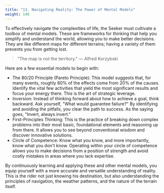 ```yaml
---
title: "13. Navigating Reality: The Power of Mental Models"
weight: 140
---
```


To effectively navigate the complexities of life, the Seeker must cultivate a toolbox of mental models. These are frameworks for thinking that help you simplify and understand the world, allowing you to make better decisions. They are like different maps for different terrains; having a variety of them prevents you from getting lost.

> "The map is not the territory."
— Alfred Korzybski

Here are a few essential models to begin with:

- The 80/20 Principle (Pareto Principle): This model suggests that, for many events, roughly 80% of the effects come from 20% of the causes. Identify the vital few activities that yield the most significant results and focus your energy there. This is the art of strategic leverage.
- Inversion: Instead of thinking forward about how to achieve a goal, think backward. Ask yourself, "What would guarantee failure?" By identifying and avoiding the pitfalls, you clear the path to success. As the saying goes, "Invert, always invert."
- First-Principles Thinking: This is the practice of breaking down complex problems into their most basic, foundational elements and reasoning up from there. It allows you to see beyond conventional wisdom and discover innovative solutions.
- Circle of Competence: Know what you know, and more importantly, know what you don't know. Operating within your circle of competence allows you to make decisions from a position of strength and avoid costly mistakes in areas where you lack expertise.

By continuously learning and applying these and other mental models, you equip yourself with a more accurate and versatile understanding of reality. This is the rider not just knowing his destination, but also understanding the principles of navigation, the weather patterns, and the nature of the terrain itself.